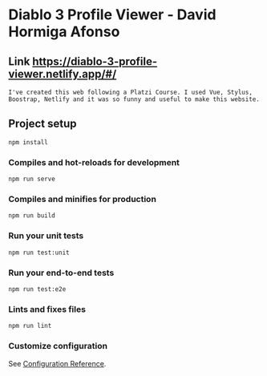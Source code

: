 # Diablo 3 Profile Viewer - David Hormiga Afonso
## Link https://diablo-3-profile-viewer.netlify.app/#/
```
I've created this web following a Platzi Course. I used Vue, Stylus, Boostrap, Netlify and it was so funny and useful to make this website.
```
## Project setup
```
npm install
```

### Compiles and hot-reloads for development
```
npm run serve
```

### Compiles and minifies for production
```
npm run build
```

### Run your unit tests
```
npm run test:unit
```

### Run your end-to-end tests
```
npm run test:e2e
```

### Lints and fixes files
```
npm run lint
```

### Customize configuration
See [Configuration Reference](https://cli.vuejs.org/config/).
